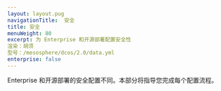 ```yaml
---
layout: layout.pug
navigationTitle:  安全
title: 安全
menuWeight: 80
excerpt: 为 Enterprise 和开源部署配置安全性
渲染：胡须
型号：/mesosphere/dcos/2.0/data.yml
enterprise: false
---
```

Enterprise 和开源部署的安全配置不同。本部分将指导您完成每个配置流程。
